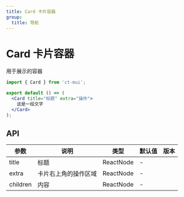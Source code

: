```yaml
---
title: Card 卡片容器
group:
  title: 导航
---
```


# Card 卡片容器

用于展示的容器

```jsx
import { Card } from 'ct-mui';

export default () => (
  <Card title="标题" extra="操作">
    这是一段文字
  </Card>
);
```

## API

| 参数     | 说明                 | 类型      | 默认值 | 版本 |
| -------- | -------------------- | --------- | ------ | ---- |
| title    | 标题                 | ReactNode | -      |      |
| extra    | 卡片右上角的操作区域 | ReactNode | -      |      |
| children | 内容                 | ReactNode | -      |      |
